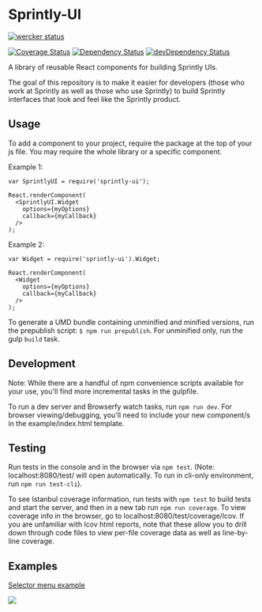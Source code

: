 # Sprintly-UI

[![wercker status](https://app.wercker.com/status/6f1113d164af4141ba82b9608cc795bc/m "wercker status")](https://app.wercker.com/project/bykey/6f1113d164af4141ba82b9608cc795bc)

[![Coverage Status](https://coveralls.io/repos/sprintly/sprintly-ui/badge.png?branch=master)](https://coveralls.io/r/sprintly/sprintly-ui?branch=master)
[![Dependency Status](https://david-dm.org/sprintly/sprintly-ui.svg)](https://david-dm.org/sprintly/sprintly-ui)
[![devDependency Status](https://david-dm.org/sprintly/sprintly-ui/dev-status.svg)](https://david-dm.org/sprintly/sprintly-ui#info=devDependencies)

A library of reusable React components for building Sprintly UIs.

The goal of this repository is to make it easier for developers (those who work at Sprintly as well as those who use Sprintly) to build Sprintly interfaces that look and feel like the Sprintly product.


## Usage

To add a component to your project, require the package at the top of your js file. You may require the whole library or a specific component.


Example 1:
```
var SprintlyUI = require('sprintly-ui');

React.renderComponent(
  <SprintlyUI.Widget
    options={myOptions}
    callback={myCallback}
  />
);
```


Example 2:
```
var Widget = require('sprintly-ui').Widget;

React.renderComponent(
  <Widget
    options={myOptions}
    callback={myCallback}
  />
);
```

To generate a UMD bundle containing unminified and minified versions, run the prepublish script: ```$ npm run prepublish```.
For unminified only, run the gulp ```build``` task.


## Development

Note: While there are a handful of npm convenience scripts available for your use,
you'll find more incremental tasks in the gulpfile.

To run a dev server and Browserfy watch tasks, run ```npm run dev```. For browser viewing/debugging, you'll need to include your new component/s in the example/index.html template.


## Testing

Run tests in the console and in the browser via ```npm test```. (Note: localhost:8080/test/ will open automatically. To run in cli-only environment, run ```npm run test-cli```).

To see Istanbul coverage information, run tests with ```npm test``` to build tests and start the server,
and then in a new tab run ```npm run coverage```. To view coverage info in the browser, go to localhost:8080/test/coverage/lcov. If you are unfamiliar with lcov html reports, note that these allow you to drill down through code files to view per-file coverage data as well as line-by-line coverage.


## Examples

[Selector menu example][1]

![](http://g.recordit.co/iVmXZP8gLh.gif)

[1]: https://github.com/sprintly/sprintly-ui/blob/master/examples/menus.html
